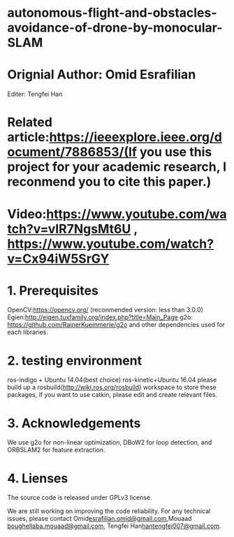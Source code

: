 # autonomous-flight-and-obstacles-avoidance-of-drone-by-monocular-SLAM

# Orignial Author: Omid Esrafilian

Editer: Tengfei Han

# Related article:https://ieeexplore.ieee.org/document/7886853/(If you use this project for your academic research, I reconmend you to  cite this paper.)

# Video:https://www.youtube.com/watch?v=vIR7NgsMt6U , https://www.youtube.com/watch?v=Cx94iW5SrGY

# 1. Prerequisites
OpenCV:https://opencv.org/  (reconmended version: less than 3.0.0)
Egien:http://eigen.tuxfamily.org/index.php?title=Main_Page
g2o: https://github.com/RainerKuemmerle/g2o
and other dependencies used for each libraries.

# 2. testing environment
ros-indigo + Ubuntu 14.04(best choice)
ros-kinetic+Ubuntu 16.04
please build up a rosbuild(http://wiki.ros.org/rosbuild) workspace to store these packages, if you want to use catkin, please edit and create relevant files. 

# 3. Acknowledgements
We use g2o for non-linear optimization, DBoW2 for loop detection, and ORBSLAM2 for feature extraction.

# 4. Lienses
The source code is released under GPLv3 license.

We are still working on improving the code reliability. For any technical issues, please contact Omid<esrafilian.omid@gmail.com>,Mouaad <boughellaba.mouaad@gmail.com>, Tengfei Han<hantengfei007@gmail.com>.
 
      

      
